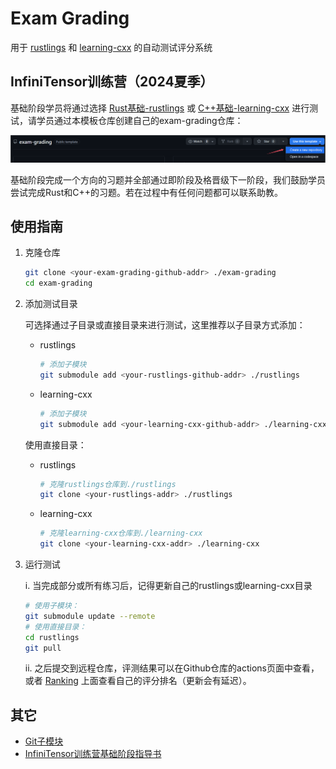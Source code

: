 # Exam Grading

用于 [rustlings](https://github.com/rust-lang/rustlings) 和 [learning-cxx](https://github.com/LearningInfiniTensor/learning-cxx) 的自动测试评分系统

## InfiniTensor训练营（2024夏季）

基础阶段学员将通过选择 [Rust基础-rustlings](https://github.com/rust-lang/rustlings) 或 [C++基础-learning-cxx](https://github.com/LearningInfiniTensor/learning-cxx) 进行测试，请学员通过本模板仓库创建自己的exam-grading仓库：

![create-repo](./image/template-create-repo.png)

基础阶段完成一个方向的习题并全部通过即阶段及格晋级下一阶段，我们鼓励学员尝试完成Rust和C++的习题。若在过程中有任何问题都可以联系助教。

## 使用指南

1. 克隆仓库

    ```bash
    git clone <your-exam-grading-github-addr> ./exam-grading
    cd exam-grading
    ```

2. 添加测试目录

    可选择通过子目录或直接目录来进行测试，这里推荐以子目录方式添加：

   - rustlings

        ```bash
        # 添加子模块
        git submodule add <your-rustlings-github-addr> ./rustlings
        ```

   - learning-cxx

        ```bash
        # 添加子模块
        git submodule add <your-learning-cxx-github-addr> ./learning-cxx
        ```

    使用直接目录：

   - rustlings

        ```bash
        # 克隆rustlings仓库到./rustlings
        git clone <your-rustlings-addr> ./rustlings
        ```

   - learning-cxx

        ```bash
        # 克隆learning-cxx仓库到./learning-cxx
        git clone <your-learning-cxx-addr> ./learning-cxx
        ```

3. 运行测试

    i. 当完成部分或所有练习后，记得更新自己的rustlings或learning-cxx目录

    ```bash
    # 使用子模块：
    git submodule update --remote
    # 使用直接目录：
    cd rustlings
    git pull
    ```

    ii. 之后提交到远程仓库，评测结果可以在Github仓库的actions页面中查看，或者 [Ranking](https://) 上面查看自己的评分排名（更新会有延迟）。

## 其它

- [Git子模块](https://git-scm.com/book/zh/v2/Git-%E5%B7%A5%E5%85%B7-%E5%AD%90%E6%A8%A1%E5%9D%97)
- [InfiniTensor训练营基础阶段指导书](https://)
